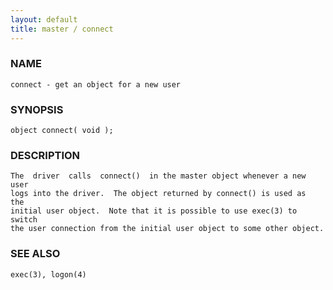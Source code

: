 ```yaml
---
layout: default
title: master / connect
---
```


### NAME

    connect - get an object for a new user


### SYNOPSIS

    object connect( void );


### DESCRIPTION

    The  driver  calls  connect()  in the master object whenever a new user
    logs into the driver.  The object returned by connect() is used as  the
    initial user object.  Note that it is possible to use exec(3) to switch
    the user connection from the initial user object to some other object.


### SEE ALSO

    exec(3), logon(4)
